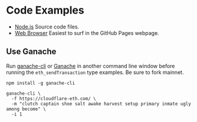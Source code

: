 # Code Examples

- [Node.js](https://github.com/compound-developers/compound-js/tree/master/examples/nodejs) Source code files.
- [Web Browser](https://compound-developers.github.io/compound-js/examples/web/) Easiest to surf in the GitHub Pages webpage.

## Use Ganache
Run [ganache-cli](https://www.npmjs.com/package/ganache-cli) or [Ganache](https://www.trufflesuite.com/ganache) in another command line window before running the `eth_sendTransaction` type examples. Be sure to fork mainnet.

```
npm install -g ganache-cli

ganache-cli \
  -f https://cloudflare-eth.com/ \
  -m "clutch captain shoe salt awake harvest setup primary inmate ugly among become" \
  -i 1
```